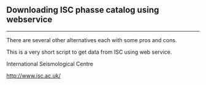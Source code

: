 ## Downloading ISC phasse catalog using webservice
-----------------------------------
There are several other alternatives each with some pros and cons. 

This is a very short script to get data from ISC using web service. 

International Seismological Centre

http://www.isc.ac.uk/
